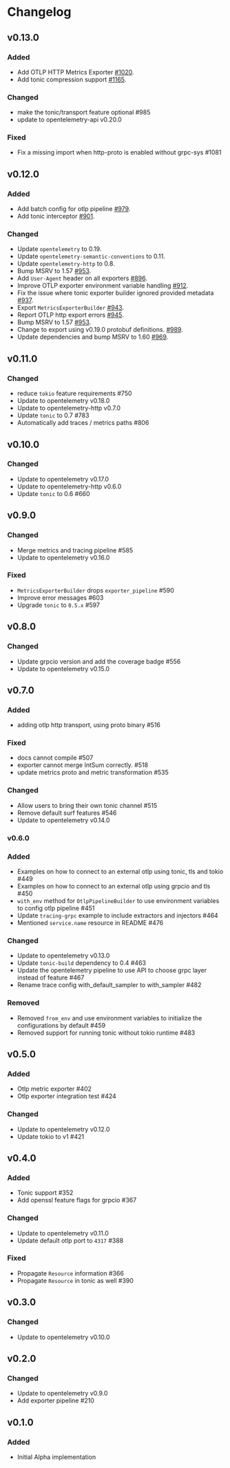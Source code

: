 # Changelog

## v0.13.0

### Added
- Add OTLP HTTP Metrics Exporter [#1020](https://github.com/open-telemetry/opentelemetry-rust/pull/1020).
- Add tonic compression support [#1165](https://github.com/open-telemetry/opentelemetry-rust/pull/1165).

### Changed

- make the tonic/transport feature optional #985
- update to opentelemetry-api v0.20.0

### Fixed

- Fix a missing import when http-proto is enabled without grpc-sys #1081

## v0.12.0

### Added
- Add batch config for otlp pipeline [#979](https://github.com/open-telemetry/opentelemetry-rust/pull/979).
- Add tonic interceptor [#901](https://github.com/open-telemetry/opentelemetry-rust/pull/901).

### Changed

- Update `opentelemetry` to 0.19.
- Update `opentelemetry-semantic-conventions` to 0.11.
- Update `opentelemetry-http` to 0.8.
- Bump MSRV to 1.57 [#953](https://github.com/open-telemetry/opentelemetry-rust/pull/953).
- Add `User-Agent` header on all exporters [#896](https://github.com/open-telemetry/opentelemetry-rust/pull/896).
- Improve OTLP exporter environment variable handling [#912](https://github.com/open-telemetry/opentelemetry-rust/pull/912).
- Fix the issue where tonic exporter builder ignored provided metadata [#937](https://github.com/open-telemetry/opentelemetry-rust/pull/937).
- Export `MetricsExporterBuilder` [#943](https://github.com/open-telemetry/opentelemetry-rust/pull/943).
- Report OTLP http export errors [#945](https://github.com/open-telemetry/opentelemetry-rust/pull/945).
- Bump MSRV to 1.57 [#953](https://github.com/open-telemetry/opentelemetry-rust/pull/953).
- Change to export using v0.19.0 protobuf definitions. [#989](https://github.com/open-telemetry/opentelemetry-rust/pull/989).
- Update dependencies and bump MSRV to 1.60 [#969](https://github.com/open-telemetry/opentelemetry-rust/pull/969).


## v0.11.0

### Changed

- reduce `tokio` feature requirements #750
- Update to opentelemetry v0.18.0
- Update to opentelemetry-http v0.7.0
- Update `tonic` to 0.7 #783
- Automatically add traces / metrics paths #806

## v0.10.0

### Changed

- Update to opentelemetry v0.17.0
- Update to opentelemetry-http v0.6.0
- Update `tonic` to 0.6 #660

## v0.9.0

### Changed

- Merge metrics and tracing pipeline #585
- Update to opentelemetry v0.16.0

### Fixed

- `MetricsExporterBuilder` drops `exporter_pipeline` #590
- Improve error messages #603
- Upgrade `tonic` to `0.5.x` #597

## v0.8.0

### Changed

- Update grpcio version and add the coverage badge #556
- Update to opentelemetry v0.15.0

## v0.7.0

### Added

- adding otlp http transport, using proto binary #516

### Fixed

- docs cannot compile #507
- exporter cannot merge IntSum correctly. #518
- update metrics proto and metric transformation #535

### Changed

- Allow users to bring their own tonic channel  #515
- Remove default surf features #546
- Update to opentelemetry v0.14.0

### v0.6.0

### Added
- Examples on how to connect to an external otlp using tonic, tls and tokio #449
- Examples on how to connect to an external otlp using grpcio and tls #450
- `with_env` method for `OtlpPipelineBuilder` to use environment variables to config otlp pipeline #451
- Update `tracing-grpc` example to include extractors and injectors #464
- Mentioned `service.name` resource in README #476

### Changed
- Update to opentelemetry v0.13.0
- Update `tonic-build` dependency to 0.4 #463
- Update the opentelemetry pipeline to use API to choose grpc layer instead of feature #467
- Rename trace config with_default_sampler to with_sampler #482

### Removed
- Removed `from_env` and use environment variables to initialize the configurations by default #459
- Removed support for running tonic without tokio runtime #483

## v0.5.0

### Added

- Otlp metric exporter #402
- Otlp exporter integration test #424

### Changed

- Update to opentelemetry v0.12.0
- Update tokio to v1 #421

## v0.4.0

### Added

- Tonic support #352
- Add openssl feature flags for grpcio #367

### Changed

- Update to opentelemetry v0.11.0
- Update default otlp port to `4317` #388

### Fixed

- Propagate `Resource` information #366
- Propagate `Resource` in tonic as well #390

## v0.3.0

### Changed

- Update to opentelemetry v0.10.0

## v0.2.0

### Changed

- Update to opentelemetry v0.9.0
- Add exporter pipeline #210

## v0.1.0

### Added

- Initial Alpha implementation
